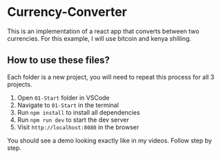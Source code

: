 # Currency-Converter
This is an implementation of a react app that converts between two currencies. For this example, I will use bitcoin and kenya shilling.

## How to use these files?

Each folder is a new project, you will need to repeat this process for all 3 projects.

1. Open `01-Start` folder in VSCode
2. Navigate to `01-Start` in the terminal
3. Run `npm install` to install all dependencies
4. Run `npm run dev` to start the dev server
5. Visit `http://localhost:8080` in the browser

You should see a demo looking exactly like in my videos. Follow step by step.

